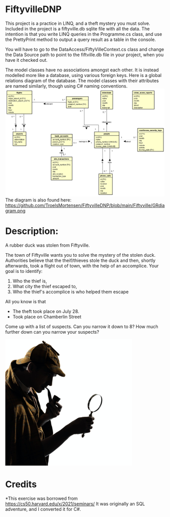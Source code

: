 # FiftyvilleDNP

This project is a practice in LINQ, and a theft mystery you must solve.
Included in the project is a fiftyville.db sqlite file with all the data.
The intention is that you write LINQ queries in the Programme.cs class, and use the PrettyPrint method to output a query result as a table in the console.

You will have to go to the DataAccess/FiftyVilleContext.cs class and change the Data Source path to point to the fiftville.db file in your project, when you have it checked out.

The model classes have no associations amongst each other. It is instead modelled more like a database, using various foreign keys.
Here is a global relations diagram of the database. The model classes with their attributes are named similarly, though using C# naming conventions.
<img src="https://github.com/TroelsMortensen/FiftyvilleDNP/blob/main/Fiftyville/GRdiagram.png" alt="drawing" width="800"/>
The diagram is also found here: https://github.com/TroelsMortensen/FiftyvilleDNP/blob/main/Fiftyville/GRdiagram.png


# Description:

A rubber duck was stolen from Fiftyville.

The town of Fiftyville wants you to solve the mystery of the stolen duck.
Authorities believe that the theif/thieves stole the duck and then, shortly afterwards, took a flight out of town, with the help of an accomplice. 
Your goal is to identify:

1) Who the thief is,
2) What city the thief escaped to,
3) Who the thief's accomplice is who helped them escape

All you know is that 
- The theft took place on July 28.
- Took place on Chamberlin Street

Come up with a list of suspects. Can you narrow it down to 8? How much further down can you narrow your suspects?

<img src="https://github.com/TroelsMortensen/FiftyvilleDNP/blob/main/Fiftyville/Sherlock.jpg" alt="drawing" width="400"/>

# Credits
*This exercise was borrowed from https://cs50.harvard.edu/x/2021/seminars/
It was originally an SQL adventure, and I converted it for C#.
